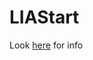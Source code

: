 # LIAStart
Look [here](https://docs.google.com/document/d/16TLDiZdO18Lt14CCrmkUVJWIXyRQUPhcepky9lu-YbU/edit?usp=sharing) for info
